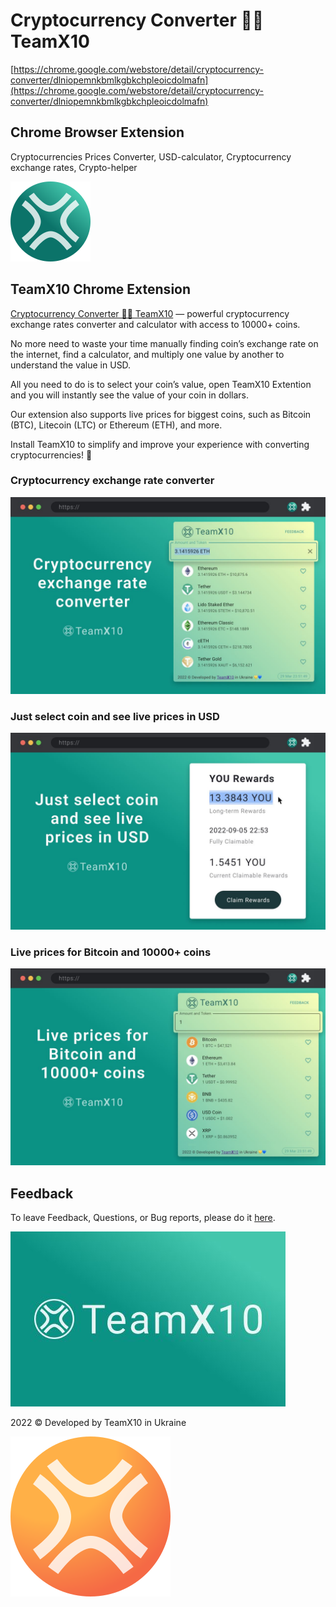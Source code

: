 # Cryptocurrency Converter 💛💙 TeamX10
[https://chrome.google.com/webstore/detail/cryptocurrency-converter/dlniopemnkbmlkgbkchpleoicdolmafn](https://chrome.google.com/webstore/detail/cryptocurrency-converter/dlniopemnkbmlkgbkchpleoicdolmafn)
## Chrome Browser Extension
Cryptocurrencies Prices Converter,
USD-calculator,
Cryptocurrency exchange rates,
Crypto-helper

![TeamX10](https://github.com/teamx10/ccc/blob/main/logo-filled.svg)

## TeamX10 Chrome Extension
[Cryptocurrency Converter 💛💙 TeamX10](https://chrome.google.com/webstore/detail/cryptocurrency-converter/dlniopemnkbmlkgbkchpleoicdolmafn)  — powerful cryptocurrency exchange rates converter and calculator with access to 10000+ coins.

No more need to waste your time manually finding сoin’s exchange rate on the internet, find a calculator, and multiply one value by another to understand the value in USD.

All you need to do is to select your coin’s value, open TeamX10 Extention and you will instantly see the value of your coin in dollars.

Our extension also supports live prices for biggest coins, such as Bitcoin (BTC), Litecoin (LTC) or Ethereum (ETH), and more.

Install TeamX10 to simplify and improve your experience with converting cryptocurrencies! 🙌

### Cryptocurrency exchange rate converter
![TeamX10 Screenshot 1](https://github.com/teamx10/ccc/blob/main/screens/1280x800-1.jpeg)

### Just select coin and see live prices in USD
![TeamX10 Screenshot 2](https://github.com/teamx10/ccc/blob/main/screens/1280x800-2.jpeg)

### Live prices for Bitcoin and 10000+ coins
![TeamX10 Screenshot 3](https://github.com/teamx10/ccc/blob/main/screens/1280x800-3.jpeg)

## Feedback
To leave Feedback, Questions, or Bug reports, please do it [here](https://forms.gle/ZqQXL3YrGNKtUWCeA).

![Cryptocurrency Converter TeamX1](https://github.com/teamx10/ccc/blob/main/screens/440x280.jpeg)

2022 &copy; Developed by TeamX10 in Ukraine

![Cryptocurrency Converter TeamX10](https://github.com/teamx10/ccc/blob/main/logo-filled-orange.svg)
